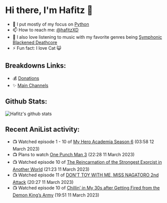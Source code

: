 # Hi there, I'm Hafitz 👋
- 🐍 I put mostly of my focus on [Python](https://python.org)
- 📫 How to reach me: [@hafitzXD](https://t.me/hafitzXD)
- 🎵 I also love listening to music with my favorite genres being [Symphonic Blackened Deathcore](https://youtu.be/qyYmS_iBcy4)
- ⚡ Fun fact: I love Cat 😺

## Breakdowns Links:
- 💰 [Donations](https://t.me/TheBreakdowns/2)
- ✨ [Main Channels](https://t.me/TheBreakdowns)

## Github Stats:
![Hafitz's github stats](https://github-readme-stats.vercel.app/api?username=breakdowns&show_icons=true&count_private=true&bg_color=00000000&text_color=777)

## Recent AniList activity:
<!-- ANILIST_ACTIVITY:start -->

-   📺 Watched episode 1 - 10 of [My Hero Academia Season 6](https://anilist.co/anime/139630) (03:58 12 March 2023)
-   📺 Plans to watch [One Punch Man 3](https://anilist.co/anime/153800) (22:28 11 March 2023)
-   📺 Watched episode 10 of [The Reincarnation of the Strongest Exorcist in Another World](https://anilist.co/anime/144553) (21:23 11 March 2023)
-   📺 Watched episode 11 of [DON'T TOY WITH ME, MISS NAGATORO 2nd Attack](https://anilist.co/anime/140596) (20:27 11 March 2023)
-   📺 Watched episode 10 of [Chillin’ in My 30s after Getting Fired from the Demon King’s Army](https://anilist.co/anime/152523) (19:51 11 March 2023)

<!-- ANILIST_ACTIVITY:end -->
